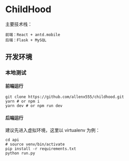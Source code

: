 # ChildHood

主要技术栈：

    前端：React + antd.mobile
    后端：Flask + MySQL

## 开发环境

### 本地测试

#### 前端运行

    git clone https://github.com/allenx555/childhood.git
    yarn # or npm i
    yarn dev # or npm run dev

#### 后端运行

建议先进入虚拟环境，这里以 virtualenv 为例：

    cd api
    # source venv/bin/activate
    pip install -r requirements.txt
    python run.py
